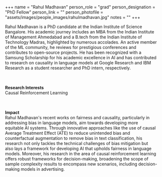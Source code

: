 +++
name = "Rahul Madhavan"
person_role = "grad"
person_designation = "PhD Fellow"
person_link = ""
person_photofile = "assets/images/people_images/rahulmadhavan.jpg"
notes = ""
+++

Rahul Madhavan is a PhD candidate at the Indian Institute of Science Bangalore. His academic journey includes an MBA from the Indian Institute of Management Ahmedabad and a B.tech from the Indian Institute of Technology Madras, highlighted by numerous accolades. An active member of the ML community, he reviews for prestigious conferences and contributes to open-source projects. He has been recognized with a Samsung Scholarship for his academic excellence in AI and has contributed to research on causality in language models at Google Research and IBM Research as a student researcher and PhD intern, respectively.

<br><br><b>Research Interests</b>
<br>
Causal Reinforcement Learning


<br><br><b>Impact</b><br> Rahul Madhavan's recent works on fairness and causality, particularly in addressing bias in language models, aim towards developing more equitable AI systems. Through innovative approaches like the use of causal Average Treatment Effect (ATE) to reduce unintended bias and counterfactual augmentation to remove bias in text classification, his research not only tackles the technical challenges of bias mitigation but also lays a framework for developing AI that upholds fairness in language models. Moreover, his research in the area of causal reinforcement learning offers robust frameworks for decision-making, broadening the scope of sample complexity results to encompass new scenarios, including decision-making models in advertising.


